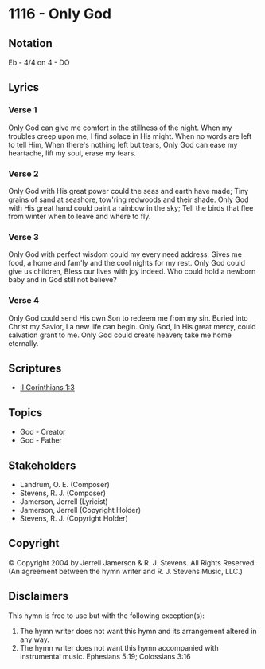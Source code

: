 # 1116 - Only God

## Notation

Eb - 4/4 on 4 - DO

## Lyrics

### Verse 1

Only God can give me comfort in the stillness of the night. When my troubles creep upon me, I find solace in His might. When no words are left to tell Him, When there's nothing left but tears, Only God can ease my heartache, lift my soul, erase my fears.

### Verse 2

Only God with His great power could the seas and earth have made; Tiny grains of sand at seashore, tow'ring redwoods and their shade. Only God with His great hand could paint a rainbow in the sky; Tell the birds that flee from winter when to leave and where to fly.

### Verse 3

Only God with perfect wisdom could my every need address; Gives me food, a home and fam'ly and the cool nights for my rest. Only God could give us children, Bless our lives with joy indeed. Who could hold a newborn baby and in God still not believe?

### Verse 4

Only God could send His own Son to redeem me from my sin. Buried into Christ my Savior, I a new life can begin. Only God, In His great mercy, could salvation grant to me. Only God could create heaven; take me home eternally.


## Scriptures

- [II Corinthians 1:3](https://www.biblegateway.com/passage/?search=II%20Corinthians%201%3A3)

## Topics

- God - Creator
- God - Father

## Stakeholders

- Landrum, O. E. (Composer)
- Stevens, R. J. (Composer)
- Jamerson, Jerrell (Lyricist)
- Jamerson, Jerrell (Copyright Holder)
- Stevens, R. J. (Copyright Holder)

## Copyright

© Copyright 2004 by Jerrell Jamerson & R. J. Stevens. All Rights Reserved.
(An agreement between the hymn writer and R. J. Stevens Music, LLC.)

## Disclaimers

This hymn is free to use but with the following exception(s):
1. The hymn writer does not want this hymn and its arrangement altered in any way.
2. The hymn writer does not want this hymn accompanied with instrumental music.
Ephesians 5:19; Colossians 3:16


